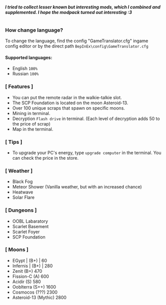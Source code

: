 ##### I tried to collect lesser known but interesting mods, which I combined and supplemented. I hope the modpack turned out interesting :3

#

### How change language?
To change the language, find the config "GameTranslator.cfg" ingame config editor or by the direct path `BepInEx\config\GameTranslator.cfg`

#### Supported languages:
- English `100%`
- Russian `100%`

###
###

### [ Features ]
- You can put the remote radar in the walkie-talkie slot.
- The SCP Foundation is located on the moon Asteroid-13.
- Over 100 unique scraps that spawn on specific moons.
- Mining in terminal.
- Decryption `Flash drive` in terminal. (Each level of decryption adds 50 to the price of scrap)
- Map in the terminal.

###
###

### [ Tips ]
- To upgrade your PC's energy, type `upgrade computer` in the terminal. You can check the price in the store.

###
###

### [ Weather ]
- Black Fog
- Meteor Shower (Vanilla weather, but with an increased chance)
- Heatwave
- Solar Flare

###
###

### [ Dungeons ]
- OOBL Labaratory
- Scarlet Basement
- Scarlet Foyer
- SCP Foundation

###
###

### [ Moons ]
- EGypt | (B+) | 60
- Infernis | (B+) | 280
- Zenit (B+) 470
- Fission-C (A) 600
- Acidir (S) 580
- Ooblterra (S++) 1600
- Cosmocos (???) 2300
- Asteroid-13 (Mythic) 2800
